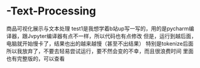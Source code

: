 # -Text-Processing
商品可视化展示与文本处理
test1是我想学着b站up写一写的，用的是pycharm编译器，跟Jvpyter编译器有点不一样，所以代码也有点修改
但是，运行到越后面，电脑就开始慢卡了，结果也出的越来越慢（甚至不出结果）
特别是tokenize后面
所以我放弃了，不要去轻易尝试运行，要不然会变的不幸，而且很浪费时间
里面也有完整版的，可以查看
